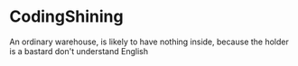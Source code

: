 # CodingShining
An ordinary warehouse, is likely to have nothing inside, because the holder is a bastard don't understand English

